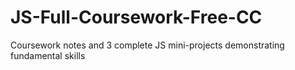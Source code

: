# JS-Full-Coursework-Free-CC
 Coursework notes and 3 complete JS mini-projects demonstrating fundamental skills
